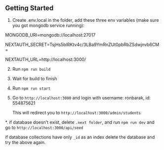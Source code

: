 ## Getting Started

1. Create .env.local in the folder, add these three env variables (make sure you got mongodb service running):

MONGODB_URI=mongodb://localhost:27017

NEXTAUTH_SECRET=TsjHs5blRKtv4c/3LBa9YmRnZUt0pbRbZSdwjnvb6CM=

NEXTAUTH_URL=http://localhost:3000/

2. Run `npm run build`
3. Wait for build to finish
4. Run `npm run start`
5. Go to `http://localhost:3000` and login with username: ronbarak, id: 554875621

   This will redirect you to `http://localhost:3000/admin/students`

\*. if database doesn't exist, delete `.next folder`,
and run `npm run dev` and go to `http://localhost:3000/api/seed`

if database collections have only `_id` as an index delete the database and try the above again.

